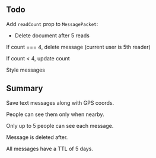 ## Todo

Add `readCount` prop to `MessagePacket`:
  - Delete document after 5 reads

If count === 4, delete message (current user is 5th reader)

If count < 4, update count

Style messages


## Summary

Save text messages along with GPS coords.

People can see them only when nearby.

Only up to 5 people can see each message.

Message is deleted after.

All messages have a TTL of 5 days.